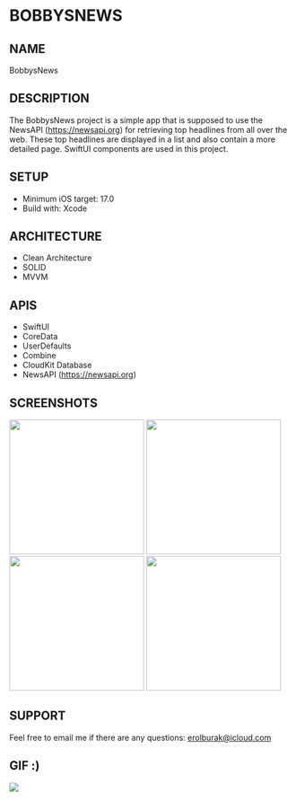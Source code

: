 # BOBBYSNEWS

## NAME
BobbysNews

## DESCRIPTION
The BobbysNews project is a simple app that is supposed to use the NewsAPI (https://newsapi.org) for retrieving top headlines from all over the web. These top headlines are displayed in a list and also contain a more detailed page. SwiftUI components are used in this project.

## SETUP
- Minimum iOS target: 17.0
- Build with: Xcode

## ARCHITECTURE
- Clean Architecture
- SOLID
- MVVM

## APIS
- SwiftUI
- CoreData
- UserDefaults
- Combine
- CloudKit Database
- NewsAPI (https://newsapi.org)

## SCREENSHOTS
<img src="https://github.com/erolburak/bobbysnews/assets/140210017/006ee81e-930d-42cf-8b56-0b31405121a4" style=" width:240px">
<img src="https://github.com/erolburak/bobbysnews/assets/140210017/1a589304-f163-48dd-9e33-384b0f484f6c" style=" width:240px">
<img src="https://github.com/erolburak/bobbysnews/assets/140210017/cceefd36-0abf-42a4-8d50-5d5d9a49cea5" style=" width:240px">
<img src="https://github.com/erolburak/bobbysnews/assets/140210017/2ceff96e-d374-490e-aada-0b61adc0d948" style=" width:240px">

## SUPPORT
Feel free to email me if there are any questions: erolburak@icloud.com

## GIF :)
<img src="https://media3.giphy.com/media/v1.Y2lkPTc5MGI3NjExdDI3emQxaHl0bm5uZmNsaXRtNzNjcDRvN2s3OXV4NmFxMnR3d2didyZlcD12MV9pbnRlcm5hbF9naWZfYnlfaWQmY3Q9Zw/Ws6T5PN7wHv3cY8xy8/giphy.gif"/>
